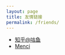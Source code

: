 ```yaml
---
layout: page
title: 友情链接
permalink: /friends/
---
```


- [知乎@咕鱼](https://pegionfish.GitHub.io)
- [Menci](https://blog.men.ci/)